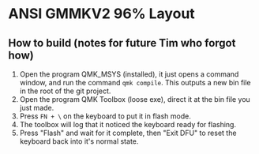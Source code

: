 # ANSI GMMKV2 96% Layout

## How to build (notes for future Tim who forgot how)

1. Open the program QMK_MSYS (installed), it just opens a command window, and run the command `qmk compile`. This outputs a new bin file in the root of the git project.
2. Open the program QMK Toolbox (loose exe), direct it at the bin file you just made.
3. Press `FN + \` on the keyboard to put it in flash mode.
4. The toolbox will log that it noticed the keyboard ready for flashing.
5. Press "Flash" and wait for it complete, then "Exit DFU" to reset the keyboard back into it's normal state.
